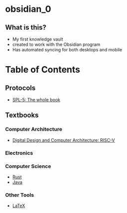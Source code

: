 # obsidian_0

## What is this?

- My first knowledge vault
- created to work with the Obsidian program
- Has automated syncing for both desktops and mobile

# Table of Contents

## Protocols

- [SPL-5: The whole book](communications/spl5/spl5_abstract.md)

## Textbooks

### Computer Architecture

- [Digital Design and Computer Architecture: RISC-V](computer_architecture/books/ddca_risc-v/ddca_risc-v_abstract)

### Electronics

### Computer Science

- [Rust](rust_abstract.md)
- [Java](programming/java/java_abstract.md)

### Other Tools

- [LaTeX](learn_latex/latex_index.md)
